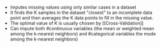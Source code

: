 - Imputes missing values using only similar cases in a dataset
- It finds the K samples in the dataset "closest" to an incomplete data point and then averages the K data points to fill in the missing value.
- The optimal value of K is usually chosen by [[Cross-Validation]] 
- Can impute both #continuous variables (the mean or weighted mean among the k-nearest neighbors) and #categorical variables the mode among the k-nearest neighbors)